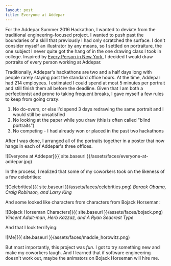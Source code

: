 ```yaml
---
layout: post
title: Everyone at Addepar
---
```


For the Addepar Summer 2016 Hackathon, I wanted to deviate from the traditional engineering-focused project. I wanted to push past the boundaries of a skill that previously I had only scratched the surface. I don't consider myself an illustrator by any means, so I settled on portraiture, the one subject I never quite got the hang of in the one drawing class I took in college. Inspired by [Every Person in New York](http://everypersoninnewyork.blogspot.com/), I decided I would draw portraits of every person working at Addepar.

Traditionally, Addepar's hackathons are two and a half days long with people rarely staying past the standard office hours. At the time, Addepar had 214 employees. I estimated I could spend at most 5 minutes per portrait and still finish them all before the deadline. Given that I am both a perfectionist and prone to taking frequent breaks, I gave myself a few rules to keep from going crazy:

1. No do-overs, or else I'd spend 3 days redrawing the same portrait and I would still be unsatisfied
2. No looking at the paper while you draw (this is often called "blind portraits")
3. No competing - I had already won or placed in the past two hackathons

After I was done, I arranged all of the portraits together in a poster that now hangs in each of Addepar's three offices.

![Everyone at Addepar]({{ site.baseurl }}/assets/faces/everyone-at-addepar.jpg)

In the process, I realized that some of my coworkers took on the likeness of a few celebrities:

![Celebrities]({{ site.baseurl }}/assets/faces/celebrities.png)
*Barack Obama, Craig Robinson, and Larry King*

And some looked like characters from characters from Bojack Horseman:

![Bojack Horseman Characters]({{ site.baseurl }}/assets/faces/bojack.png)
*Vincent Adult-man, Herb Kazzaz, and A Ryan Seacrest Type*

And that I look terrifying:

![Me]({{ site.baseurl }}/assets/faces/maddie_horowitz.png)

But most importantly, this project was _fun_. I got to try something new and make my coworkers laugh. And I learned that if software engineering doesn't work out, maybe the animators on Bojack Horseman will hire me.
